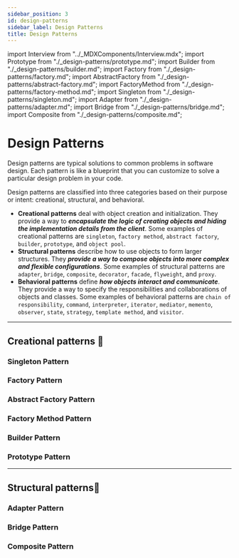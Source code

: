 ```yaml
---
sidebar_position: 3
id: design-patterns
sidebar_label: Design Patterns
title: Design Patterns
---
```


import Interview from "../_MDXComponents/Interview.mdx";
import Prototype from "./_design-patterns/prototype.md";
import Builder from "./_design-patterns/builder.md";
import Factory from "./_design-patterns/factory.md";
import AbstractFactory from "./_design-patterns/abstract-factory.md";
import FactoryMethod from "./_design-patterns/factory-method.md";
import Singleton from "./_design-patterns/singleton.md";
import Adapter from "./_design-patterns/adapter.md";
import Bridge from "./_design-patterns/bridge.md";
import Composite from "./_design-patterns/composite.md";


# Design Patterns

Design patterns are typical solutions to common problems in software design. Each pattern is like a blueprint that you can customize to solve a particular design problem in your code.

Design patterns are classified into three categories based on their purpose or intent: creational, structural, and behavioral.

- **Creational patterns** deal with object creation and initialization. They provide a way to ***encapsulate the logic of creating objects and hiding the implementation details from the client***. Some examples of creational patterns are `singleton`, `factory method`, `abstract factory`, `builder`, `prototype`, and `object pool`.
- **Structural patterns** describe how to use objects to form larger structures. They ***provide a way to compose objects into more complex and flexible configurations***. Some examples of structural patterns are `adapter`, `bridge`, `composite`, `decorator`, `facade`, `flyweight`, and `proxy`.
- **Behavioral patterns** define ***how objects interact and communicate***. They provide a way to specify the responsibilities and collaborations of objects and classes. Some examples of behavioral patterns are `chain of responsibility`, `command`, `interpreter`, `iterator`, `mediator`, `memento`, `observer`, `state`, `strategy`, `template method`, and `visitor`.

---
## Creational patterns 🧩

### Singleton Pattern
<Singleton />

### Factory Pattern
<Factory />

### Abstract Factory Pattern
<AbstractFactory />

### Factory Method Pattern
<FactoryMethod />

### Builder Pattern
<Builder />

### Prototype Pattern
<Prototype />

---
## Structural patterns🧩

### Adapter Pattern
<Adapter />

### Bridge Pattern
<Bridge />

### Composite Pattern
<Composite />




